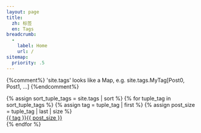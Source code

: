 ```yaml
---
layout: page
title:
  zh: 标签
  en: Tags
breadcrumb:
  -
    label: Home
    url: /
sitemap:
  priority: .5
---
```



{%comment%}
'site.tags' looks like a Map, e.g. site.tags.MyTag[Post0, Post1, ...]
{%endcomment%}
<div id="tags" class="d-flex flex-wrap">
{% assign sort_tuple_tags = site.tags | sort %}
{% for tuple_tag in sort_tuple_tags %}
  {% assign tag = tuple_tag | first %}
  {% assign post_size  = tuple_tag | last | size %}
  <div class="font-weight-light">
    <a class="tag" href="/tags/{{tag | downcase | replace:' ' , '-'}}/">{{ tag }}<span class="text-muted">{{ post_size }}</span></a>
  </div>
{% endfor %}
</div>
